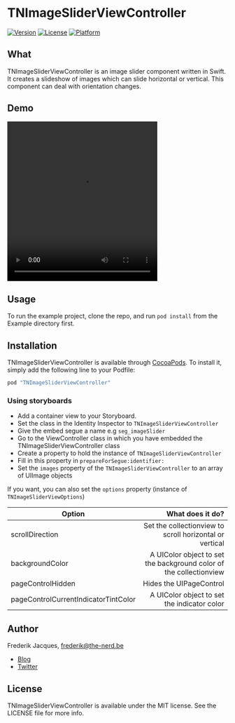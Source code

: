 # TNImageSliderViewController

[![Version](https://img.shields.io/cocoapods/v/TNImageSliderViewController.svg?style=flat)](http://cocoapods.org/pods/TNImageSliderViewController)
[![License](https://img.shields.io/cocoapods/l/TNImageSliderViewController.svg?style=flat)](http://cocoapods.org/pods/TNImageSliderViewController)
[![Platform](https://img.shields.io/cocoapods/p/TNImageSliderViewController.svg?style=flat)](http://cocoapods.org/pods/TNImageSliderViewController)

## What
TNImageSliderViewController is an image slider component written in Swift. It creates a slideshow of images which can slide horizontal or vertical.
This component can deal with orientation changes.

## Demo
<video class="video-js vjs-default-skin" controls preload="auto" width="343" height="364">
<source src="http://cl.ly/bk4C/TNImageSliderViewController.mp4" type='video/mp4'>
</video>

## Usage

To run the example project, clone the repo, and run `pod install` from the Example directory first.

## Installation

TNImageSliderViewController is available through [CocoaPods](http://cocoapods.org). To install
it, simply add the following line to your Podfile:

```ruby
pod "TNImageSliderViewController"
```

### Using storyboards
* Add a container view to your Storyboard.
* Set the class in the Identity Inspector to `TNImageSliderViewController`
* Give the embed segue a name e.g `seg_imageSlider`
* Go to the ViewController class in which you have embedded the TNImageSliderViewController class
* Create a property to hold the instance of `TNImageSliderViewController`
* Fill in this property in `prepareForSegue:identifier:`
* Set the `images` property of the `TNImageSliderViewController` to an array of UIImage objects

If you want, you can also set the `options` property (instance of `TNImageSliderViewOptions`)

| Option            | What does it do?  |
| ---------         | -----:|
| scrollDirection   | Set the collectionview to scroll horizontal or vertical  |
| backgroundColor   | A UIColor object to set the background color of the collectionview   |
| pageControlHidden | Hides the UIPageControl |  
| pageControlCurrentIndicatorTintColor | A UIColor object to set the indicator color |  


## Author

Frederik Jacques, frederik@the-nerd.be
* [Blog](http://www.the-nerd.be/blog)
* [Twitter](http://www.twitter.com/thenerd_be)

## License

TNImageSliderViewController is available under the MIT license. See the LICENSE file for more info.
